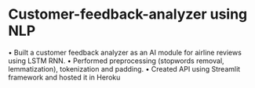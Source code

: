 # Customer-feedback-analyzer using NLP

• Built a customer feedback analyzer as an AI module for airline reviews using LSTM RNN. 
• Performed preprocessing (stopwords removal, lemmatization), tokenization and padding. 
• Created API using Streamlit framework and hosted it in Heroku
